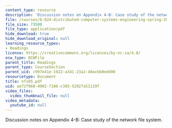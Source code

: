 ```yaml
---
content_type: resource
description: 'Discussion notes on Appendix 4-B: Case study of the network file system.'
file: /courses/6-824-distributed-computer-systems-engineering-spring-2006/ae72f96049027186c38552927a51119f_nfs85.pdf
file_size: 73500
file_type: application/pdf
hide_download: true
hide_download_original: null
learning_resource_types:
- Readings
license: https://creativecommons.org/licenses/by-nc-sa/4.0/
ocw_type: OCWFile
parent_title: Readings
parent_type: CourseSection
parent_uid: c997e41e-1922-a341-23a2-40acbb0edd90
resourcetype: Document
title: nfs85.pdf
uid: ae72f960-4902-7186-c385-52927a51119f
video_files:
  video_thumbnail_file: null
video_metadata:
  youtube_id: null
---
```

Discussion notes on Appendix 4-B: Case study of the network file system.